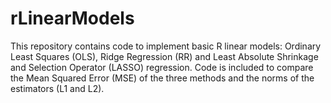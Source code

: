 # rLinearModels
This repository contains code to implement basic R linear models: Ordinary Least Squares (OLS), Ridge Regression (RR) and Least Absolute Shrinkage and Selection Operator (LASSO) regression. Code is included to compare the Mean Squared Error (MSE) of the three methods and the norms of the estimators (L1 and L2).
